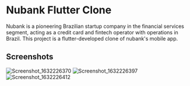 # Nubank Flutter Clone 


Nubank is a pioneering Brazilian startup company in the financial services segment, acting as a credit card and fintech operator with operations in Brazil.
This project is a flutter-developed clone of nubank's mobile app.

## Screenshots

![Screenshot_1632226370](https://user-images.githubusercontent.com/41591212/134168435-1f28cdbc-19b6-4bbb-99d0-ba830179d809.png)
![Screenshot_1632226397](https://user-images.githubusercontent.com/41591212/134168447-2f82eabe-452f-4676-9e2a-46d98784be45.png)
![Screenshot_1632226412](https://user-images.githubusercontent.com/41591212/134168451-18d98eb4-cb76-497f-8404-de28a29eb57e.png)
